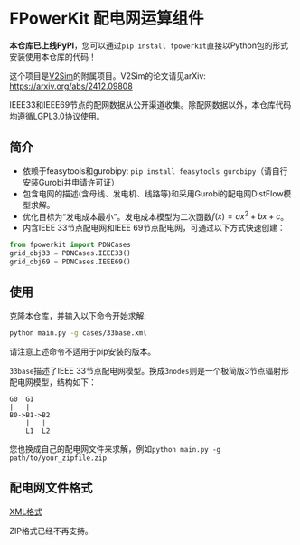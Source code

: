 # FPowerKit 配电网运算组件
**本仓库已上线PyPI**，您可以通过`pip install fpowerkit`直接以Python包的形式安装使用本仓库的代码！

这个项目是[V2Sim](https://gitee.com/fmy_xfk/v2sim)的附属项目。V2Sim的论文请见arXiv: https://arxiv.org/abs/2412.09808

IEEE33和IEEE69节点的配网数据从公开渠道收集。除配网数据以外，本仓库代码均遵循LGPL3.0协议使用。

## 简介
- 依赖于feasytools和gurobipy: `pip install feasytools gurobipy`（请自行安装Gurobi并申请许可证）
- 包含电网的描述(含母线、发电机、线路等)和采用Gurobi的配电网DistFlow模型求解。
- 优化目标为“发电成本最小”。发电成本模型为二次函数$f(x)=ax^2+bx+c$。
- 内含IEEE 33节点配电网和IEEE 69节点配电网，可通过以下方式快速创建：
```py
from fpowerkit import PDNCases
grid_obj33 = PDNCases.IEEE33()
grid_obj69 = PDNCases.IEEE69()
```

## 使用

克隆本仓库，并输入以下命令开始求解:

```bash
python main.py -g cases/33base.xml
```

请注意上述命令不适用于pip安装的版本。

`33base`描述了IEEE 33节点配电网模型。换成`3nodes`则是一个极简版3节点辐射形配电网模型，结构如下：

```
G0  G1
|   |
B0->B1->B2
    |   |
    L1  L2
```

您也换成自己的配电网文件来求解，例如`python main.py -g path/to/your_zipfile.zip`

## 配电网文件格式
[XML格式](docs/xml_file.md)

ZIP格式已经不再支持。
